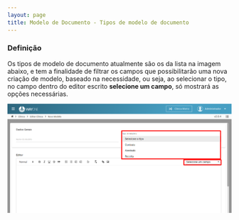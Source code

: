 ```yaml
---
layout: page
title: Modelo de Documento - Tipos de modelo de documento
---
```


### Definição

Os tipos de modelo de documento atualmente são os da lista na imagem abaixo, e tem a finalidade de filtrar os campos que possibilitarão uma nova criação de modelo, baseado na necessidade, ou seja, ao selecionar o tipo, no campo dentro do editor escrito **selecione um campo**, só mostrará as opções necessárias.

<p align="center">
  <img alt="lista de clínicas" src="/pages/modelo-documento/tipos-de-modelo/tipos.png" width="800">
</p>
